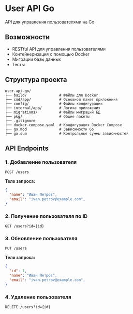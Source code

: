 # User API Go

API для управления пользователями на Go

## Возможности

- RESTful API для управления пользователями
- Контейнеризация с помощью Docker
- Миграции базы данных
- Тесты

## Структура проекта

```
user-api-go/
├── build/               # Файлы для Docker
├── cmd/app/             # Основной пакет приложения
├── config/              # Файлы конфигурации
├── internal/app/        # Логика приложения
├── migrations/          # Файлы миграций БД
├── pkg/                 # Общие пакеты
├── .gitignore
├── docker-compose.yaml  # Конфигурация Docker Compose
├── go.mod               # Зависимости Go
├── go.sum               # Контрольные суммы зависимостей
```

## API Endpoints

### 1. Добавление пользователя
`POST /users`

**Тело запроса:**
```json
{
  "name": "Иван Петров",
  "email": "ivan.petrov@example.com",
}
```

### 2. Получение пользователя по ID
`GET /users?id={id}`

### 3. Обновление пользователя
`PUT /users`

**Тело запроса:**
```json
{
  "id": 1,
  "name": "Иван Петров",
  "email": "ivan.petrov@example.com",
}
```

### 4. Удаление пользователя
`DELETE /users?id={id}`
